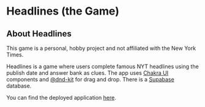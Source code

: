 # Headlines (the Game)

## About Headlines

This game is a personal, hobby project and not affiliated with the New York
Times.

Headlines is a game where users complete famous NYT headlines using the publish
date and answer bank as clues. The app uses [Chakra UI](https://chakra-ui.com/)
components and [@dnd-kit](https://dndkit.com/) for drag and drop. There is a
[Supabase](https://supabase.com/) database.

You can find the deployed application
[here](https://headlines-oliviawongnyc.vercel.app/).
